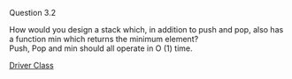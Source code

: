Question 3.2

How would you design a stack which, in addition to push and pop, also has a function min which returns the minimum element?<br>
Push, Pop and min should all operate in O (1) time. 

[Driver Class](https://github.com/svishrut93/CTCI/blob/master/Min%20operation%20on%20stack%20in%20O-1/Main.java)
